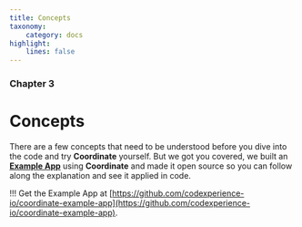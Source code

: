 ```yaml
---
title: Concepts
taxonomy:
    category: docs
highlight: 
	lines: false
---
```


### Chapter 3

# Concepts

There are a few concepts that need to be understood before you dive into the code and try **Coordinate** yourself. But we got you covered, we built an [**Example App**](https://github.com/codexperience-io/coordinate-example-app) using **Coordinate** and made it open source so you can follow along the explanation and see it applied in code. 

!!! Get the Example App at [https://github.com/codexperience-io/coordinate-example-app](https://github.com/codexperience-io/coordinate-example-app).